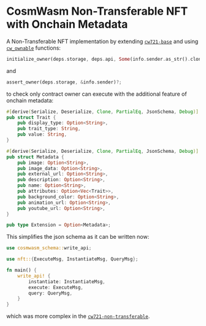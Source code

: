 # CosmWasm Non-Transferable NFT with Onchain Metadata
A Non-Transferable NFT implementation by extending [`cw721-base`](https://github.com/CosmWasm/cw-nfts/tree/main/contracts/cw721-base) and using [`cw_ownable`](https://github.com/larry0x/cw-plus-plus/tree/main/packages/ownable) functions:

```rust
initialize_owner(deps.storage, deps.api, Some(info.sender.as_str().clone()))?;
```

and 

```rust
assert_owner(deps.storage, &info.sender)?;
```
to check only contract owner can execute with the additional feature of onchain metadata:

```rust
#[derive(Serialize, Deserialize, Clone, PartialEq, JsonSchema, Debug)]
pub struct Trait {
    pub display_type: Option<String>,
    pub trait_type: String,
    pub value: String,
}

#[derive(Serialize, Deserialize, Clone, PartialEq, JsonSchema, Debug)]
pub struct Metadata {
    pub image: Option<String>,
    pub image_data: Option<String>,
    pub external_url: Option<String>,
    pub description: Option<String>,
    pub name: Option<String>,
    pub attributes: Option<Vec<Trait>>,
    pub background_color: Option<String>,
    pub animation_url: Option<String>,
    pub youtube_url: Option<String>,
}

pub type Extension = Option<Metadata>;
```

This simplifies the json schema as it can be written now:

```rust
use cosmwasm_schema::write_api;

use nft::{ExecuteMsg, InstantiateMsg, QueryMsg};

fn main() {
    write_api! {
        instantiate: InstantiateMsg,
        execute: ExecuteMsg,
        query: QueryMsg,
    }
}
```
which was more complex in the [`cw721-non-transferable`](https://github.com/CosmWasm/cw-nfts/tree/main/contracts/cw721-non-transferable).